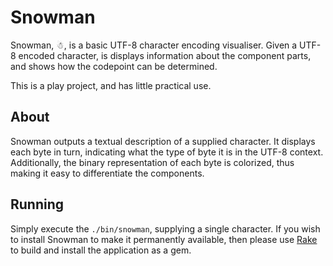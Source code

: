 # Snowman

Snowman, ☃, is a basic UTF-8 character encoding visualiser. Given a UTF-8 encoded character, is displays information
about the component parts, and shows how the codepoint can be determined.

This is a play project, and has little practical use.

## About

Snowman outputs a textual description of a supplied character. It displays each byte in turn, indicating what the
type of byte it is in the UTF-8 context. Additionally, the binary representation of each byte is colorized, thus making
it easy to differentiate the components.

## Running

Simply execute the `./bin/snowman`, supplying a single character. If you wish to install Snowman to make it permanently
available, then please use [Rake](http://rake.rubyforge.org/) to build and install the application as a gem.